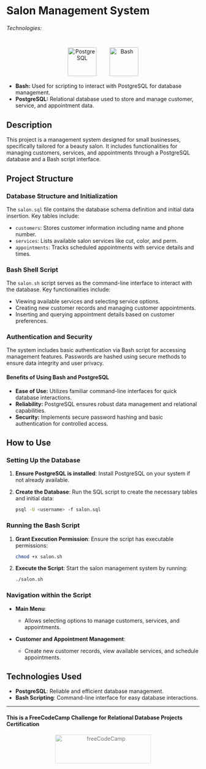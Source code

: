 # Salon Management System

###### Technologies:
<p align="center">
<img src="https://raw.githubusercontent.com/danielcranney/readme-generator/main/public/icons/skills/postgresql-colored.svg" width="75" height="75" alt="PostgreSQL" style="margin: 10px 15px 0 15px;" />
<img src="https://img.icons8.com/color/75/000000/console.png" width="75" height="75" alt="Bash" style="margin: 10px 15px 0 15px;" />
</p>

- **Bash:** Used for scripting to interact with PostgreSQL for database management.
- **PostgreSQL:** Relational database used to store and manage customer, service, and appointment data.

## Description

This project is a management system designed for small businesses, specifically tailored for a beauty salon. It includes functionalities for managing customers, services, and appointments through a PostgreSQL database and a Bash script interface.

## Project Structure

### Database Structure and Initialization

The `salon.sql` file contains the database schema definition and initial data insertion. Key tables include:

- `customers`: Stores customer information including name and phone number.
- `services`: Lists available salon services like cut, color, and perm.
- `appointments`: Tracks scheduled appointments with service details and times.

### Bash Shell Script

The `salon.sh` script serves as the command-line interface to interact with the database. Key functionalities include:

- Viewing available services and selecting service options.
- Creating new customer records and managing customer appointments.
- Inserting and querying appointment details based on customer preferences.

### Authentication and Security

The system includes basic authentication via Bash script for accessing management features. Passwords are hashed using secure methods to ensure data integrity and user privacy.

#### Benefits of Using Bash and PostgreSQL

- **Ease of Use:** Utilizes familiar command-line interfaces for quick database interactions.
- **Reliability:** PostgreSQL ensures robust data management and relational capabilities.
- **Security:** Implements secure password hashing and basic authentication for controlled access.

## How to Use

### Setting Up the Database

1. **Ensure PostgreSQL is installed**: Install PostgreSQL on your system if not already available.

2. **Create the Database**: Run the SQL script to create the necessary tables and initial data:
   ```bash
   psql -U <username> -f salon.sql
   ```

### Running the Bash Script

1. **Grant Execution Permission**: Ensure the script has executable permissions:
   ```bash
   chmod +x salon.sh
   ```

2. **Execute the Script**: Start the salon management system by running:
   ```bash
   ./salon.sh
   ```

### Navigation within the Script

- **Main Menu**:
  - Allows selecting options to manage customers, services, and appointments.
  
- **Customer and Appointment Management**:
  - Create new customer records, view available services, and schedule appointments.

## Technologies Used

- **PostgreSQL**: Reliable and efficient database management.
- **Bash Scripting**: Command-line interface for easy database interactions.

---
#### This is a FreeCodeCamp Challenge for Relational Database Projects Certification
<p align="center">
<img src="https://cdn.freecodecamp.org/platform/universal/fcc_primary.svg" width="250" height="75" alt="freeCodeCamp" style="margin: 0 15px; opacity: 0.6" />
</p>
